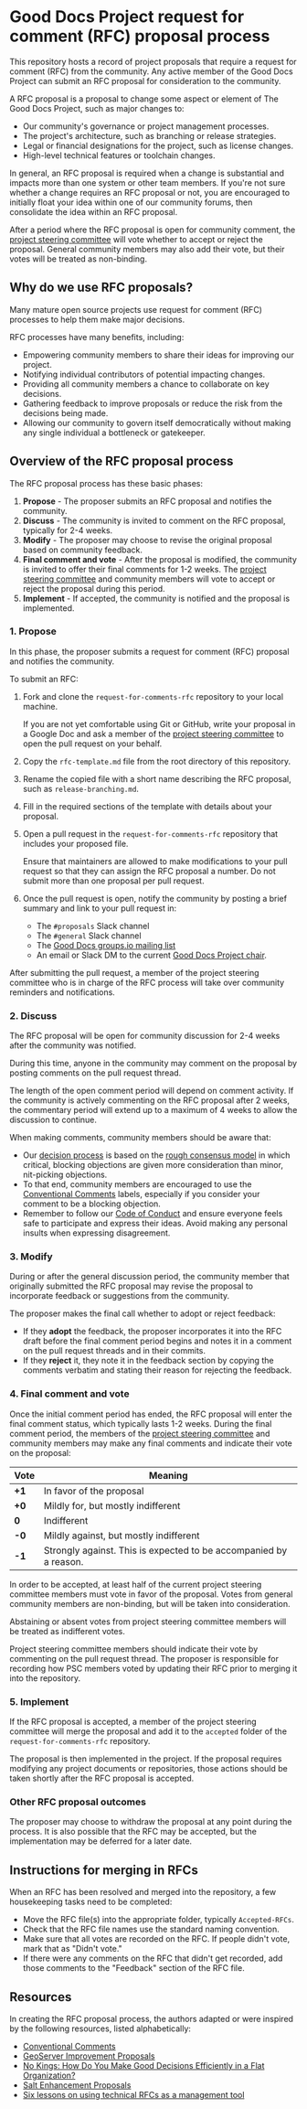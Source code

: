 # Good Docs Project request for comment (RFC) proposal process

This repository hosts a record of project proposals that require a request for comment (RFC) from the community.
Any active member of the Good Docs Project can submit an RFC proposal for consideration to the community.

A RFC proposal is a proposal to change some aspect or element of The Good Docs Project, such as major changes to:

- Our community's governance or project management processes.
- The project's architecture, such as branching or release strategies.
- Legal or financial designations for the project, such as license changes.
- High-level technical features or toolchain changes.

In general, an RFC proposal is required when a change is substantial and impacts more than one system or other team members.
If you're not sure whether a change requires an RFC proposal or not, you are encouraged to initially float your idea within one of our community forums, then consolidate the idea within an RFC proposal.

After a period where the RFC proposal is open for community comment, the [project steering committee](https://thegooddocsproject.dev/who-we-are/) will vote whether to accept or reject the proposal.
General community members may also add their vote, but their votes will be treated as non-binding.


## Why do we use RFC proposals?

Many mature open source projects use request for comment (RFC) processes to help them make major decisions.

RFC processes have many benefits, including:

- Empowering community members to share their ideas for improving our project.
- Notifying individual contributors of potential impacting changes.
- Providing all community members a chance to collaborate on key decisions.
- Gathering feedback to improve proposals or reduce the risk from the decisions being made.
- Allowing our community to govern itself democratically without making any single individual a bottleneck or gatekeeper.


## Overview of the RFC proposal process

The RFC proposal process has these basic phases:

1. **Propose** - The proposer submits an RFC proposal and notifies the community.
2. **Discuss** - The community is invited to comment on the RFC proposal, typically for 2-4 weeks.
3. **Modify** - The proposer may choose to revise the original proposal based on community feedback.
4. **Final comment and vote** - After the proposal is modified, the community is invited to offer their final comments for 1-2 weeks. The [project steering committee](https://thegooddocsproject.dev/who-we-are/) and community members will vote to accept or reject the proposal during this period.
5. **Implement** - If accepted, the community is notified and the proposal is implemented.


### 1. Propose

In this phase, the proposer submits a request for comment (RFC) proposal and notifies the community.

To submit an RFC:

1. Fork and clone the `request-for-comments-rfc` repository to your local machine.

   If you are not yet comfortable using Git or GitHub, write your proposal in a Google Doc and ask a member of the [project steering committee](https://thegooddocsproject.dev/who-we-are/) to open the pull request on your behalf.

2. Copy the `rfc-template.md` file from the root directory of this repository.

3. Rename the copied file with a short name describing the RFC proposal, such as `release-branching.md`.

4. Fill in the required sections of the template with details about your proposal.

5. Open a pull request in the `request-for-comments-rfc` repository that includes your proposed file.

   Ensure that maintainers are allowed to make modifications to your pull request so that they can assign the RFC proposal a number. Do not submit more than one proposal per pull request.

6. Once the pull request is open, notify the community by posting a brief summary and link to your pull request in:

   - The `#proposals` Slack channel
   - The `#general` Slack channel
   - The [Good Docs groups.io mailing list](https://thegooddocsproject.groups.io/g/main/topics)
   - An email or Slack DM to the current [Good Docs Project chair](https://thegooddocsproject.dev/who-we-are/).

After submitting the pull request, a member of the project steering committee who is in charge of the RFC process will take over community reminders and notifications.


### 2. Discuss

The RFC proposal will be open for community discussion for 2-4 weeks after the community was notified.

During this time, anyone in the community may comment on the proposal by posting comments on the pull request thread.

The length of the open comment period will depend on comment activity.
If the community is actively commenting on the RFC proposal after 2 weeks, the commentary period will extend up to a maximum of 4 weeks to allow the discussion to continue.

When making comments, community members should be aware that:

- Our [decision process](https://thegooddocsproject.dev/decisions/) is based on the [rough consensus model](https://blog.doist.com/decision-making-flat-organization/) in which critical, blocking objections are given more consideration than minor, nit-picking objections.
- To that end, community members are encouraged to use the [Conventional Comments](https://conventionalcomments.org/) labels, especially if you consider your comment to be a blocking objection.
- Remember to follow our [Code of Conduct](https://thegooddocsproject.dev/code-of-conduct/) and ensure everyone feels safe to participate and express their ideas. Avoid making any personal insults when expressing disagreement.


### 3. Modify

During or after the general discussion period, the community member that originally submitted the RFC proposal may revise the proposal to incorporate feedback or suggestions from the community.

The proposer makes the final call whether to adopt or reject feedback:

- If they **adopt** the feedback, the proposer incorporates it into the RFC draft before the final comment period begins and notes it in a comment on the pull request threads and in their commits.
- If they **reject** it, they note it in the feedback section by copying the comments verbatim and stating their reason for rejecting the feedback.


### 4. Final comment and vote

Once the initial comment period has ended, the RFC proposal will enter the final comment status, which typically lasts 1-2 weeks.
During the final comment period, the members of the [project steering committee](https://thegooddocsproject.dev/who-we-are/) and community members may make any final comments and indicate their vote on the proposal:

| Vote   | Meaning                                                           |
| ------ | ----------------------------------------------------------------- |
| **+1** | In favor of the proposal                                          |
| **+0** | Mildly for, but mostly indifferent                                |
| **0**  | Indifferent                                                       |
| **-0** | Mildly against, but mostly indifferent                            |
| **-1** | Strongly against. This is expected to be accompanied by a reason. |

In order to be accepted, at least half of the current project steering committee members must vote in favor of the proposal.
Votes from general community members are non-binding, but will be taken into consideration.

Abstaining or absent votes from project steering committee members will be treated as indifferent votes.

Project steering committee members should indicate their vote by commenting on the pull request thread.
The proposer is responsible for recording how PSC members voted by updating their RFC prior to merging it into the repository.


### 5. Implement

If the RFC proposal is accepted, a member of the project steering committee will merge the proposal and add it to the `accepted` folder of the `request-for-comments-rfc` repository.

The proposal is then implemented in the project. If the proposal requires modifying any project documents or repositories, those actions should be taken shortly after the RFC proposal is accepted.


### Other RFC proposal outcomes

The proposer may choose to withdraw the proposal at any point during the process.
It is also possible that the RFC may be accepted, but the implementation may be deferred for a later date.


## Instructions for merging in RFCs

When an RFC has been resolved and merged into the repository, a few housekeeping tasks need to be completed:

- Move the RFC file(s) into the appropriate folder, typically `Accepted-RFCs`.
- Check that the RFC file names use the standard naming convention.
- Make sure that all votes are recorded on the RFC. If people didn't vote, mark that as "Didn't vote."
- If there were any comments on the RFC that didn't get recorded, add those comments to the "Feedback" section of the RFC file.


## Resources

In creating the RFC proposal process, the authors adapted or were inspired by the following resources, listed alphabetically:

- [Conventional Comments](https://conventionalcomments.org/)
- [GeoServer Improvement Proposals](https://docs.geoserver.org/latest/en/developer/policies/gsip.html)
- [No Kings: How Do You Make Good Decisions Efficiently in a Flat Organization?](https://blog.doist.com/decision-making-flat-organization/)
- [Salt Enhancement Proposals](https://github.com/saltstack/salt-enhancement-proposals)
- [Six lessons on using technical RFCs as a management tool](https://opensource.com/article/17/9/6-lessons-rfcs)

